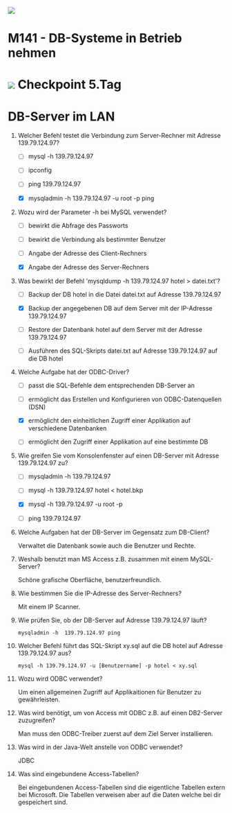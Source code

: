 ![](../x_res/tbz_logo.png)

# M141 - DB-Systeme in Betrieb nehmen


# ![](../x_res/CP.png) Checkpoint 5.Tag


# DB-Server im LAN

1.  Welcher Befehl testet die Verbindung zum Server-Rechner mit Adresse 139.79.124.97?

    - [ ] mysql -h 139.79.124.97

    - [ ] ipconfig

    - [ ] ping 139.79.124.97

    - [x] mysqladmin -h 139.79.124.97 -u root -p ping

2.  Wozu wird der Parameter -h bei MySQL verwendet?

    - [ ] bewirkt die Abfrage des Passworts

    - [ ] bewirkt die Verbindung als bestimmter Benutzer

    - [ ] Angabe der Adresse des Client-Rechners

    - [x] Angabe der Adresse des Server-Rechners

3.  Was bewirkt der Befehl 'mysqldump -h 139.79.124.97 hotel \> datei.txt'?

    - [ ] Backup der DB hotel in die Datei datei.txt auf Adresse 139.79.124.97

    - [x] Backup der angegebenen DB auf dem Server mit der IP-Adresse 139.79.124.97

    - [ ] Restore der Datenbank hotel auf dem Server mit der Adresse 139.79.124.97

    - [ ] Ausführen des SQL-Skripts datei.txt auf Adresse 139.79.124.97 auf die DB hotel

4.  Welche Aufgabe hat der ODBC-Driver?

    - [ ] passt die SQL-Befehle dem entsprechenden DB-Server an

    - [ ] ermöglicht das Erstellen und Konfigurieren von ODBC-Datenquellen (DSN)

    - [x] ermöglicht den einheitlichen Zugriff einer Applikation auf verschiedene Datenbanken

    - [ ] ermöglicht den Zugriff einer Applikation auf eine bestimmte DB

5.  Wie greifen Sie vom Konsolenfenster auf einen DB-Server mit Adresse 139.79.124.97 zu?

    - [ ] mysqladmin -h 139.79.124.97

    - [ ] mysql -h 139.79.124.97 hotel \< hotel.bkp

    - [x] mysql -h 139.79.124.97 -u root -p

    - [ ] ping 139.79.124.97

1.  Welche Aufgaben hat der DB-Server im Gegensatz zum DB-Client?

    Verwaltet die Datenbank sowie auch die Benutzer und Rechte.   
      

2.  Weshalb benutzt man MS Access z.B. zusammen mit einem MySQL-Server?

    Schöne grafische Oberfläche, benutzerfreundlich.   
      

3.  Wie bestimmen Sie die IP-Adresse des Server-Rechners?

    Mit einem IP Scanner.   
      

4.  Wie prüfen Sie, ob der DB-Server auf Adresse 139.79.124.97 läuft?
    ```mysql
    mysqladmin -h  139.79.124.97 ping
    ```

5.  Welcher Befehl führt das SQL-Skript xy.sql auf die DB hotel auf Adresse 139.79.124.97 aus?
    ```mysql
    mysql -h 139.79.124.97 -u [Benutzername] -p hotel < xy.sql
    ```
      

6.  Wozu wird ODBC verwendet?

    Um einen allgemeinen Zugriff auf Applikaitionen für Benutzer zu gewährleisten.   
      

7.  Was wird benötigt, um von Access mit ODBC z.B. auf einen DB2-Server zuzugreifen?

    Man muss den ODBC-Treiber zuerst auf dem Ziel Server installieren.   
      

8.  Was wird in der Java-Welt anstelle von ODBC verwendet?

    JDBC   
      

9.  Was sind eingebundene Access-Tabellen?

    Bei eingebundenen Access-Tabellen sind die eigentliche Tabellen extern bei Microsoft. Die Tabellen verweisen aber auf die Daten welche bei dir gespeichert sind. 
      
